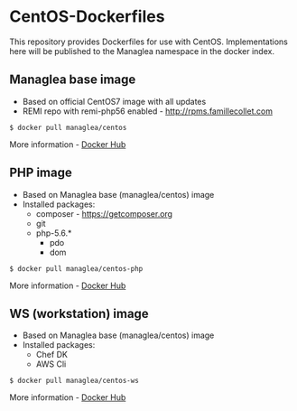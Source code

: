 # CentOS-Dockerfiles
This repository provides Dockerfiles for use with CentOS. Implementations here will be published to the Managlea namespace in the docker index.

## Managlea base image
 * Based on official CentOS7 image with all updates
 * REMI repo with remi-php56 enabled - http://rpms.famillecollet.com
```
$ docker pull managlea/centos
```
More information - [Docker Hub](https://hub.docker.com/r/managlea/centos/)

## PHP image
 * Based on Managlea base (managlea/centos) image
 * Installed packages:
   * composer - https://getcomposer.org
   * git
   * php-5.6.*
     * pdo
     * dom
```
$ docker pull managlea/centos-php
```
More information - [Docker Hub](https://hub.docker.com/r/managlea/centos-php/)

## WS (workstation) image
 * Based on Managlea base (managlea/centos) image
 * Installed packages:
   * Chef DK
   * AWS Cli
```
$ docker pull managlea/centos-ws
```
More information - [Docker Hub](https://hub.docker.com/r/managlea/centos-ws/)
